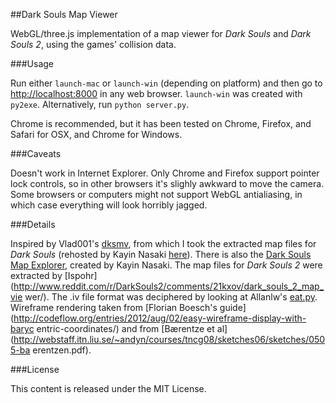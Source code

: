 ##Dark Souls Map Viewer

WebGL/three.js implementation of a map viewer for _Dark Souls_ and _Dark Souls
2_, using the games' collision data.

###Usage

Run either `launch-mac` or `launch-win` (depending on platform) and then go to
[http://localhost:8000](http://localhost:8000) in any web browser. `launch-win`
was created with `py2exe`. Alternatively, run `python server.py`.

Chrome is recommended, but it has been tested on Chrome, Firefox, and Safari
for OSX, and Chrome for Windows.

###Caveats

Doesn't work in Internet Explorer. Only Chrome and Firefox support pointer lock
controls, so in other browsers it's slighly awkward to move the camera. Some
browsers or computers might not support WebGL antialiasing, in which case
everything will look horribly jagged.

###Details

Inspired by Vlad001's
[dksmv](http://forum.xentax.com/viewtopic.php?f=16&t=7876&start=60), from which
I took the extracted map files for _Dark Souls_ (rehosted by Kayin Nasaki
[here](http://kayin.pyoko.org/?p=2218)). There is also the [Dark Souls Map
Explorer](http://kayin.pyoko.org/?p=2249), created by Kayin Nasaki. The map
files for _Dark Souls 2_ were extracted by
[Ispohr](http://www.reddit.com/r/DarkSouls2/comments/21kxov/dark_souls_2_map_vie
 wer/). The .iv file format was deciphered by looking at Allanlw's
[eat.py](https://gist.github.com/allanlw/8214620). Wireframe rendering taken
from [Florian Boesch's
guide](http://codeflow.org/entries/2012/aug/02/easy-wireframe-display-with-baryc
 entric-coordinates/) and from [B&aelig;rentze et
al](http://webstaff.itn.liu.se/~andyn/courses/tncg08/sketches06/sketches/0505-ba
 erentzen.pdf).

###License

This content is released under the MIT License.
